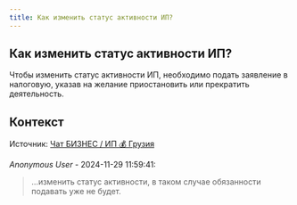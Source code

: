 ```yaml
---
title: Как изменить статус активности ИП?
---
```


## Как изменить статус активности ИП?

Чтобы изменить статус активности ИП, необходимо подать заявление в налоговую, указав на желание приостановить или прекратить деятельность.

## Контекст

Источник: [Чат БИЗНЕС / ИП 💰 Грузия](https://t.me/ip_ge)

_Anonymous User_ - 2024-11-29 11:59:41:

> ...изменить статус активности, в таком случае обязанности подавать уже не будет.
